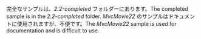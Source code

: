 <span data-ttu-id="3abb5-101">完全なサンプルは、*2.2-completed* フォルダーにあります。</span><span class="sxs-lookup"><span data-stu-id="3abb5-101">The completed sample is in the *2.2-completed* folder.</span></span> <span data-ttu-id="3abb5-102">*MvcMovie22* のサンプルはドキュメントに使用されますが、不便です。</span><span class="sxs-lookup"><span data-stu-id="3abb5-102">The *MvcMovie22* sample is used for documentation and is difficult to use.</span></span>